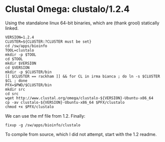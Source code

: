 Clustal Omega: clustalo/1.2.4
=============

Using the standalone linux 64-bit binaries, which are (thank grool) statically linked.

    VERSION=1.2.4
    CLUSTER=${CLUSTER:?CLUSTER must be set}
    cd /sw/apps/bioinfo
    TOOL=clustalo
    mkdir -p $TOOL
    cd $TOOL
    mkdir $VERSION
    cd $VERSION
    mkdir -p $CLUSTER/bin
    [[ $CLUSTER == rackham ]] && for CL in irma bianca ; do ln -s $CLUSTER $CL ; done
    PFX=$PWD/$CLUSTER/bin
    mkdir src
    cd src
    wget http://www.clustal.org/omega/clustalo-${VERSION}-Ubuntu-x86_64
    cp -av clustalo-${VERSION}-Ubuntu-x86_64 $PFX/clustalo
    chmod +x $PFX/clustalo

We can use the mf file from 1.2. Finally:

    fixup -g /sw/apps/bioinfo/clustalo


To compile from source, which I did not attempt, start with the 1.2 readme.

